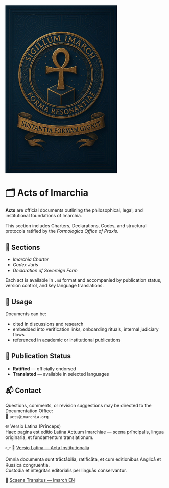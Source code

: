 <img src="./assets/logo_imarhc.jpg" alt="Imarch Logo" width="350"/>

# 🗂 Acts of Imarchia

**Acts** are official documents outlining the philosophical, legal, and institutional foundations of Imarchia.

This section includes Charters, Declarations, Codes, and structural protocols ratified by the *Formologica Office of Praxis*.

## 🔖 Sections

- *Imarchia Charter*  
- *Codex Juris*  
- *Declaration of Sovereign Form*

Each act is available in `.md` format and accompanied by publication status, version control, and key language translations.

## 🧭 Usage

Documents can be:
- cited in discussions and research  
- embedded into verification links, onboarding rituals, internal judiciary flows  
- referenced in academic or institutional publications

## 📎 Publication Status

- **Ratified** — officially endorsed  
- **Translated** — available in selected languages

## 📬 Contact

Questions, comments, or revision suggestions may be directed to the Documentation Office:  
📧 `acts@imarchia.org`

🌐 Versio Latina (Prīnceps)  
Haec pagina est editio Latina Actuum Imarchiae — scena prīncipalis, lingua originaria, et fundamentum translationum.

👉 🔗 [Versio Latina — Acta Institutionalia](./README.md)

Omnia documenta sunt trāctābilia, ratificāta, et cum editionibus Anglicā et Russicā congruentia.  
Custodia et integritas editorialis per linguās conservantur.

🔁 [Scaena Transitus — Imarch EN](https://imarch.sbs/lingua/en)
